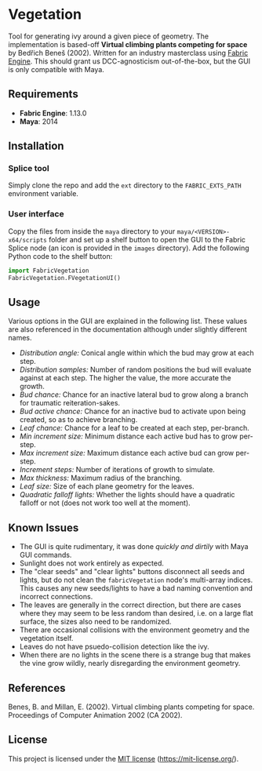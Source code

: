 # Vegetation

Tool for generating ivy around a given piece of geometry. The implementation is based-off
**Virtual climbing plants competing for space** by Bedřich Beneš (2002). Written for an industry
masterclass using [Fabric Engine](http://fabricengine.com/). This should grant us DCC-agnosticism
out-of-the-box, but the GUI is only compatible with Maya.

## Requirements

- **Fabric Engine**: 1.13.0
- **Maya**: 2014

## Installation

### Splice tool

Simply clone the repo and add the `ext` directory to the `FABRIC_EXTS_PATH` environment variable.

### User interface

Copy the files from inside the `maya` directory to your `maya/<VERSION>-x64/scripts` folder and
set up a shelf button to open the GUI to the Fabric Splice node (an icon is provided in the
`images` directory). Add the following Python code to the shelf button:

```python
import FabricVegetation
FabricVegetation.FVegetationUI()
```

## Usage

Various options in the GUI are explained in the following list. These values are also referenced
in the documentation although under slightly different names.

- *Distribution angle:* Conical angle within which the bud may grow at each step.
- *Distribution samples:* Number of random positions the bud will evaluate against at each step.
The higher the value, the more accurate the growth.
- *Bud chance:* Chance for an inactive lateral bud to grow along a branch for traumatic
reiteration-sakes.
- *Bud active chance:* Chance for an inactive bud to activate upon being created, so as to achieve
branching.
- *Leaf chance:* Chance for a leaf to be created at each step, per-branch.
- *Min increment size:* Minimum distance each active bud has to grow per-step.
- *Max increment size:* Maximum distance each active bud can grow per-step.
- *Increment steps:* Number of iterations of growth to simulate.
- *Max thickness:* Maximum radius of the branching.
- *Leaf size:* Size of each plane geometry for the leaves.
- *Quadratic falloff lights:* Whether the lights should have a quadratic falloff or not
(does not work too well at the moment).

## Known Issues

- The GUI is quite rudimentary, it was done *quickly and dirtily* with Maya GUI commands.
- Sunlight does not work entirely as expected.
- The "clear seeds" and "clear lights" buttons disconnect all seeds and lights, but do not clean
the `fabricVegetation` node's multi-array indices. This causes any new seeds/lights to have a bad
naming convention and incorrect connections.
- The leaves are generally in the correct direction, but there are cases where they may seem to
be less random than desired, i.e. on a large flat surface, the sizes also need to be randomized.
- There are occasional collisions with the environment geometry and the vegetation itself.
- Leaves do not have psuedo-collision detection like the ivy.
- When there are no lights in the scene there is a strange bug that makes the vine grow wildly,
nearly disregarding the environment geometry.

## References

Benes, B. and Millan, E. (2002). Virtual climbing plants competing for space. Proceedings of
Computer Animation 2002 (CA 2002).

## License

This project is licensed under the [MIT license](LICENSE) (https://mit-license.org/).
